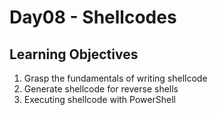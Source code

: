 # Day08 - Shellcodes
 ## Learning Objectives<br>
1. Grasp the fundamentals of writing shellcode
2. Generate shellcode for reverse shells
3. Executing shellcode with PowerShell
